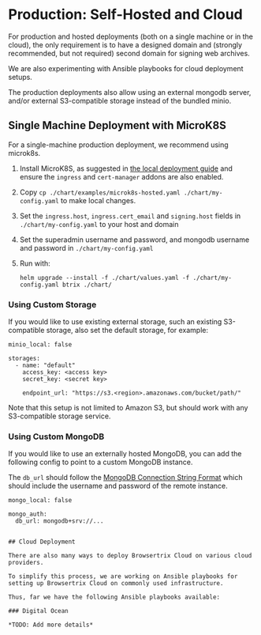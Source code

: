 # Production: Self-Hosted and Cloud

For production and hosted deployments (both on a single machine or in the cloud), the only requirement is to have a designed domain
and (strongly recommended, but not required) second domain for signing web archives. 

We are also experimenting with Ansible playbooks for cloud deployment setups.

The production deployments also allow using an external mongodb server, and/or external S3-compatible storage instead of the bundled minio.


## Single Machine Deployment with MicroK8S

For a single-machine production deployment, we recommend using microk8s.

1. Install MicroK8S, as suggested in [the local deployment guide](./local) and ensure the `ingress` and `cert-manager` addons are also enabled.

2. Copy `cp ./chart/examples/microk8s-hosted.yaml ./chart/my-config.yaml` to make local changes.

2. Set the `ingress.host`, `ingress.cert_email` and `signing.host` fields in `./chart/my-config.yaml` to your host and domain

3. Set the superadmin username and password, and mongodb username and password in `./chart/my-config.yaml`

4. Run with:

   ```
   helm upgrade --install -f ./chart/values.yaml -f ./chart/my-config.yaml btrix ./chart/
   ```


### Using Custom Storage

If you would like to use existing external storage, such an existing S3-compatible storage, also set the default storage, for example:

```
minio_local: false

storages:
  - name: "default"
    access_key: <access key>
    secret_key: <secret key>

    endpoint_url: "https://s3.<region>.amazonaws.com/bucket/path/"
```

Note that this setup is not limited to Amazon S3, but should work with any S3-compatible storage service.


### Using Custom MongoDB

If you would like to use an externally hosted MongoDB, you can add the following config to point to a custom MongoDB instance.

The `db_url` should follow the [MongoDB Connection String Format](https://www.mongodb.com/docs/manual/reference/connection-string/)
which should include the username and password of the remote instance.


```
mongo_local: false

mongo_auth:
  db_url: mongodb+srv://...


## Cloud Deployment

There are also many ways to deploy Browsertrix Cloud on various cloud providers.

To simplify this process, we are working on Ansible playbooks for setting up Browsertrix Cloud on commonly used infrastructure.

Thus, far we have the following Ansible playbooks available:

### Digital Ocean

*TODO: Add more details*



